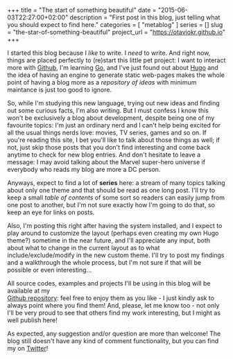+++
title = "The start of something beautiful"
date = "2015-06-03T22:27:00+02:00"
description = "First post in this blog, just telling what you should expect to find here."
categories = [ "metablog" ]
series = []
slug = "the-star-of-something-beautiful"
project_url = "https://otaviokr.github.io"
+++

I started this blog because I *like* to write. I *need* to write. And right now, things are placed perfectly to 
(re)start this little pet project: I want to interact more with [Github](http://www.github.com/otaviokr), I'm learning
[Go](http://www.golang.org), and I've just found out about [Hugo](http://gohugo.io) and the idea of having an engine to 
generate static web-pages makes the whole point of having a blog more as a *repository of ideas* with minimum maintance 
is just too good to ignore. 

So, while I'm studying this new language, trying out new ideas and finding out some curious facts, I'm also writing. 
But I must confess I know this won't be exclusively a blog about development, despite being one of my favourite topics: 
I'm just an ordinary nerd and I can't help being excited for all the usual things nerds love: movies, TV series, games 
and so on. If you're reading this site, I bet you'll like to talk about those things as well; if not, just skip those 
posts that you don't find interesting and come back anytime to check for new blog entries. And don't hesitate to leave 
a message: I may avoid talking about the Marvel super-hero universe if everybody who reads my blog are more a DC person.

Anyways, expect to find a lot of **series** here: a stream of many topics talking about only one theme and that should 
be read as one long post. I'll try to keep a small *table of contents* of some sort so readers can easily jump from one 
post to another, but I'm not sure exactly how I'm going to do that, so keep an eye for links on posts.

Also, I'm posting this right after having the system installed, and I expect to play around to customize the layout 
(perhaps even creating my own Hugo theme?) sometime in the near future, and I'll appreciate any input, both about 
what to change in the current layout as to what include/exclude/modify in the new custom theme. I'll try to post my 
findings and a walkthrough the whole process, but I'm not sure if that will be possible or even interesting...

All source codes, examples and projects I'll be using in this blog will be available at my  
[Github repository](http://www.github.com/otaviokr): feel free to enjoy them as you like - I just kindly ask to always 
point where you find them! And, please, let me know too - not only I'll be very proud to see that others find my work 
interesting, but I might as well publish here!
 
As expected, any suggestion and/or question are more than welcome! The blog still doesn't have any kind of comment 
functionality, but you can find my on [Twitter](http://www.twitter.com/okrofatto)!
